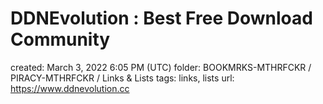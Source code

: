 # DDNEvolution : Best Free Download Community

created: March 3, 2022 6:05 PM (UTC)
folder: BOOKMRKS-MTHRFCKR / PIRACY-MTHRFCKR / Links & Lists
tags: links, lists
url: https://www.ddnevolution.cc